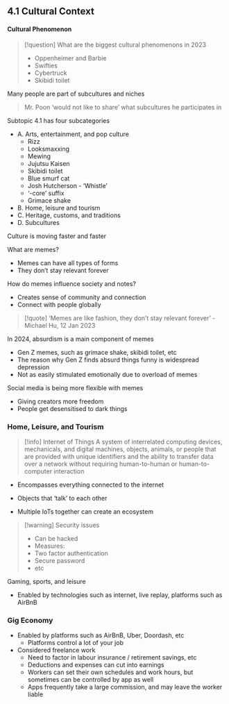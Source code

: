 ## 4.1 Cultural Context

#### Cultural Phenomenon

> [!question] What are the biggest cultural phenomenons in 2023
>
> - Oppenheimer and Barbie
> - Swifties
> - Cybertruck
> - Skibidi toilet

Many people are part of subcultures and niches

> Mr. Poon ‘would not like to share’ what subcultures he participates in

Subtopic 4.1 has four subcategories

- A. Arts, entertainment, and pop culture
  - Rizz
  - Looksmaxxing
  - Mewing
  - Jujutsu Kaisen
  - Skibidi toilet
  - Blue smurf cat
  - Josh Hutcherson - ‘Whistle’
  - ‘-core’ suffix
  - Grimace shake
- B. Home, leisure and tourism
- C. Heritage, customs, and traditions
- D. Subcultures

Culture is moving faster and faster

What are memes?

- Memes can have all types of forms
- They don’t stay relevant forever

How do memes influence society and notes?

- Creates sense of community and connection
- Connect with people globally

> [!quote]
> ‘Memes are like fashion, they don’t stay relevant forever’ -Michael Hu, 12 Jan 2023

In 2024, absurdism is a main component of memes

- Gen Z memes, such as grimace shake, skibidi toilet, etc
- The reason why Gen Z finds absurd things funny is widespread depression
- Not as easily stimulated emotionally due to overload of memes

Social media is being more flexible with memes

- Giving creators more freedom
- People get desensitised to dark things

### Home, Leisure, and Tourism

> [!info] Internet of Things
> A system of interrelated computing devices, mechanicals, and digital machines, objects, animals, or people that are provided with unique identifiers and the ability to transfer data over a network without requiring human-to-human or human-to-computer interaction

- Encompasses everything connected to the internet
- Objects that ‘talk’ to each other

- Multiple IoTs together can create an ecosystem

> [!warning] Security issues
>
> - Can be hacked
> - Measures:
> - Two factor authentication
> - Secure password
> - etc

Gaming, sports, and leisure

- Enabled by technologies such as internet, live replay, platforms such as AirBnB

### Gig Economy

- Enabled by platforms such as AirBnB, Uber, Doordash, etc
  - Platforms control a lot of your job
- Considered freelance work
  - Need to factor in labour insurance / retirement savings, etc
  - Deductions and expenses can cut into earnings
  - Workers can set their own schedules and work hours, but sometimes can be controlled by app as well
  - Apps frequently take a large commission, and may leave the worker liable
